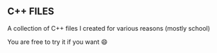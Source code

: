 ## C++ FILES

A collection of C++ files I created for various reasons (mostly school)

You are free to try it if you want 😄